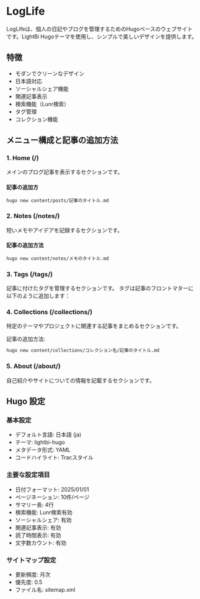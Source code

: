 # LogLife

LogLifeは、個人の日記やブログを管理するためのHugoベースのウェブサイトです。LightBi Hugoテーマを使用し、シンプルで美しいデザインを提供します。

## 特徴

- モダンでクリーンなデザイン
- 日本語対応
- ソーシャルシェア機能
- 関連記事表示
- 検索機能（Lunr検索）
- タグ管理
- コレクション機能

## メニュー構成と記事の追加方法

### 1. Home (/)

メインのブログ記事を表示するセクションです。

#### 記事の追加方

```bash
hugo new content/posts/記事のタイトル.md
```

### 2. Notes (/notes/)

短いメモやアイデアを記録するセクションです。

#### 記事の追加方法

```bash
hugo new content/notes/メモのタイトル.md
```

### 3. Tags (/tags/)

記事に付けたタグを管理するセクションです。
タグは記事のフロントマターに以下のように追加します：

### 4. Collections (/collections/)

特定のテーマやプロジェクトに関連する記事をまとめるセクションです。

記事の追加方法:

```bash
hugo new content/collections/コレクション名/記事のタイトル.md
```

### 5. About (/about/)

自己紹介やサイトについての情報を記載するセクションです。

## Hugo 設定

### 基本設定

- デフォルト言語: 日本語 (ja)
- テーマ: lightbi-hugo
- メタデータ形式: YAML
- コードハイライト: Tracスタイル

### 主要な設定項目

- 日付フォーマット: 2025/01/01
- ページネーション: 10件/ページ
- サマリー長: 4行
- 検索機能: Lunr検索有効
- ソーシャルシェア: 有効
- 関連記事表示: 有効
- 読了時間表示: 有効
- 文字数カウント: 有効

### サイトマップ設定

- 更新頻度: 月次
- 優先度: 0.5
- ファイル名: sitemap.xml
